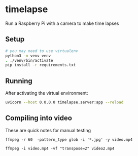 # timelapse

Run a Raspberry Pi with a camera to make time lapses

## Setup

```bash
# you may need to use virtualenv
python3 -m venv venv
. ./venv/bin/activate
pip install -r requirements.txt
```

## Running

After activating the virtual environment:

```bash
uvicorn --host 0.0.0.0 timelapse.server:app --reload
```

## Compiling into video

These are quick notes for manual testing

```
ffmpeg -r 60  -pattern_type glob -i '*.jpg' -y video.mp4

ffmpeg -i video.mp4 -vf "transpose=2" video2.mp4
```

